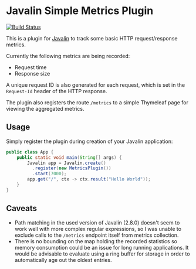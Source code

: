 # Javalin Simple Metrics Plugin

[![Build Status](https://travis-ci.com/erikthered/javalin-metrics-plugin.svg?branch=master)](https://travis-ci.com/erikthered/javalin-metrics-plugin)

This is a plugin for [Javalin](https://github.com/tipsy/javalin) to track some basic HTTP 
request/response metrics. 

Currently the following metrics are being recorded:
- Request time
- Response size

A unique request ID is also generated for each request, which is set in the `Request-Id` header of
the HTTP response.

The plugin also registers the route `/metrics` to a simple Thymeleaf page for viewing the aggregated 
metrics.

## Usage

Simply register the plugin during creation of your Javalin application:

```java
public class App {
    public static void main(String[] args) {
        Javalin app = Javalin.create()
          .register(new MetricsPlugin())
          .start(7000);
        app.get("/", ctx -> ctx.result("Hello World"));
    }
}
```

## Caveats

- Path matching in the used version of Javalin (2.8.0) doesn't seem to work well with more complex
regular expressions, so I was unable to exclude calls to the `/metrics` endpoint itself from metrics
collection.
- There is no bounding on the map holding the recorded statistics so memory consumption could
be an issue for long running applications. It would be advisable to evaluate using a ring buffer for
storage in order to automatically age out the oldest entries.